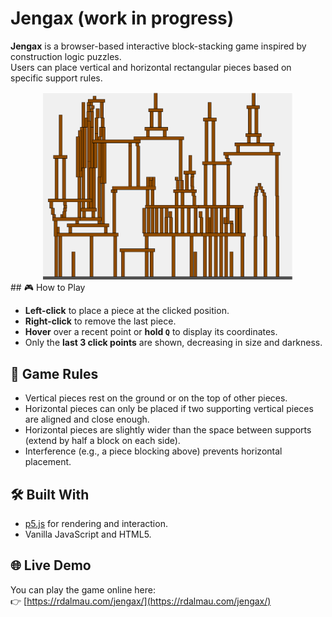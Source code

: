 # Jengax  (work in progress)

**Jengax** is a browser-based interactive block-stacking game inspired by construction logic puzzles.  
Users can place vertical and horizontal rectangular pieces based on specific support rules.

<div align="center">
    <img src="assets/jengax1.png" alt="Gameplay preview" width="400">
</div>
## 🎮 How to Play

- **Left-click** to place a piece at the clicked position.
- **Right-click** to remove the last piece.
- **Hover** over a recent point or **hold `Q`** to display its coordinates.
- Only the **last 3 click points** are shown, decreasing in size and darkness.

## 🧠 Game Rules

- Vertical pieces rest on the ground or on the top of other pieces.
- Horizontal pieces can only be placed if two supporting vertical pieces are aligned and close enough.
- Horizontal pieces are slightly wider than the space between supports (extend by half a block on each side).
- Interference (e.g., a piece blocking above) prevents horizontal placement.

## 🛠 Built With

- [p5.js](https://p5js.org/) for rendering and interaction.
- Vanilla JavaScript and HTML5.

## 🌐 Live Demo

You can play the game online here:  
👉 [https://rdalmau.com/jengax/](https://rdalmau.com/jengax/)



